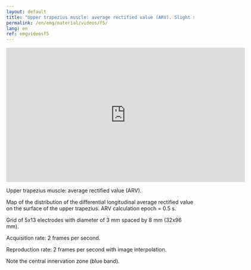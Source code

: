 ```yaml
---
layout: default
title: "Upper trapezius muscle: average rectified value (ARV). Slight shoulder elevation. "
permalink: /en/emg/material/videos/f5/
lang: en
ref: emgvideosf5
---
```


<iframe width="640" height="360" src="https://www.youtube-nocookie.com/embed/T-z7GuuGH64?rel=0&amp;showinfo=0" frameborder="0" gesture="media" allowfullscreen></iframe>

Upper trapezius muscle: average rectified value (ARV).

Map of the distribution of the differential longitudinal average rectified value on the surface of the upper trapezius. ARV calculation epoch = 0.5 s.

Grid of 5x13 electrodes with diameter of 3 mm spaced by 8 mm (32x96 mm).

Acquisition rate:    2 frames per second.

Reproduction rate: 2 frames per second with image interpolation.

Note the central innervation zone (blue band).

